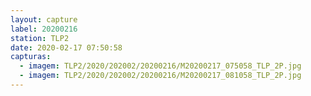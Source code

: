 ```yaml
---
layout: capture
label: 20200216
station: TLP2
date: 2020-02-17 07:50:58
capturas:
  - imagem: TLP2/2020/202002/20200216/M20200217_075058_TLP_2P.jpg
  - imagem: TLP2/2020/202002/20200216/M20200217_081058_TLP_2P.jpg
---
```

